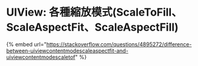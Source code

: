 # UIView: 各種縮放模式\(ScaleToFill、ScaleAspectFit、ScaleAspectFill\)

{% embed url="https://stackoverflow.com/questions/4895272/difference-between-uiviewcontentmodescaleaspectfit-and-uiviewcontentmodescaletof" %}



